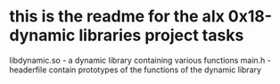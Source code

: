 this is the readme for the alx 0x18-dynamic libraries project tasks
===============================================================
libdynamic.so - a dynamic library containing various functions
main.h - headerfile contain prototypes of the functions of the dynamic library
